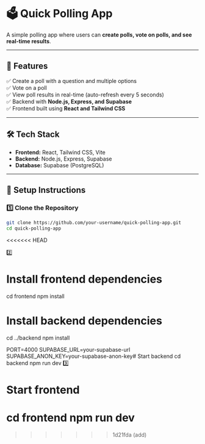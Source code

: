 # 🗳️ Quick Polling App

A simple polling app where users can **create polls, vote on polls, and see real-time results**.

---

## 🚀 Features

✅ Create a poll with a question and multiple options  
✅ Vote on a poll  
✅ View poll results in real-time (auto-refresh every 5 seconds)  
✅ Backend with **Node.js, Express, and Supabase**  
✅ Frontend built using **React and Tailwind CSS**

---

## 🛠️ Tech Stack

- **Frontend:** React, Tailwind CSS, Vite
- **Backend:** Node.js, Express, Supabase
- **Database:** Supabase (PostgreSQL)

---

## 🔧 Setup Instructions

### **1️⃣ Clone the Repository**

```sh
git clone https://github.com/your-username/quick-polling-app.git
cd quick-polling-app
```
<<<<<<< HEAD

2️⃣
# Install frontend dependencies
cd frontend
npm install

# Install backend dependencies
cd ../backend
npm install

PORT=4000
SUPABASE_URL=your-supabase-url
SUPABASE_ANON_KEY=your-supabase-anon-key# Start backend
cd backend
npm run dev
3️⃣

# Start frontend
cd frontend
npm run dev
=======
>>>>>>> 1d21fda (add)
